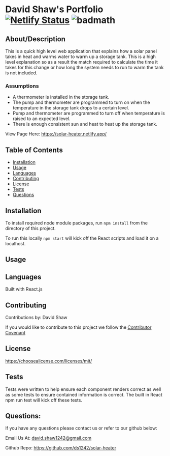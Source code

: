  # David Shaw's Portfolio [![Netlify Status](https://api.netlify.com/api/v1/badges/958e445b-e7d7-4506-b107-332afbfa0782/deploy-status)](https://app.netlify.com/sites/solar-heater/deploys) ![badmath](https://img.shields.io/badge/license-MIT-blue)

  ## About/Description

  This is a quick high level web application that explains how a solar panel takes in heat and warms water to warm up a storage tank.  This is a high level explanation so as a result the match required to calculate the time it takes for this change or how long the system needs to run to warm the tank is not included. 

  ### Assumptions
  * A thermometer is installed in the storage tank. 
  * The pump and thermometer are programmed to turn on when the temperature in the storage tank drops to a certain level.
  * Pump and thermometer are programmed to turn off when temperature is raised to an expected level.
  * There is enough consistent sun and heat to heat up the storage tank.



  View Page Here: https://solar-heater.netlify.app/ 

  ## Table of Contents

  * [Installation](#installation)
  * [Usage](#usage)
  * [Languages](#languages)
  * [Contributing](#contributing)
  * [License](#license)
  * [Tests](#tests)
  * [Questions](#questions)
  
  ## Installation
  To install required node module packages, run `npm install` from the directory of this project. 

  To run this locally `npm start` will kick off the React scripts and load it on a localhost.

  ## Usage

   ## Languages

  Built with React.js

  ## Contributing

  Contributions by: David Shaw

  If you would like to contribute to this project we follow the [Contributor Covenant](https://www.contributor-covenant.org/)

  ## License

  https://choosealicense.com/licenses/mit/

  ## Tests

  Tests were written to help ensure each component renders correct as well as some tests to ensure contained information is correct.  The built in React npm run test will kick off these tests.

  ## Questions:

  If you have any questions please contact us or refer to our github below:

  Email Us At: david.shaw1242@gmail.com

  Github Repo: https://github.com/ds1242/solar-heater